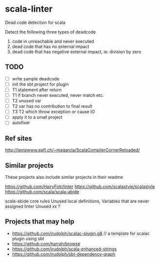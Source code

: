 # scala-linter

Dead code detection for scala

Detect the following three types of deadcode

1. code in unreachable and never executed
2. dead code that has no external impact
3. dead code that has negative external impact, ie: division by zero

## TODO

- [ ] write sample deadcode
- [ ] init the sbt project for plugin
- [ ] T1 statement after return
- [ ] T1 if branch never executed, never match etc.
- [ ] T2 unused var
- [ ] T2 var has no contribution to final result
- [ ] T3 T2 which throw exception or cause IO
- [ ] apply it to a small project
- [ ] autofixer

## Ref sites

http://lampwww.epfl.ch/~magarcia/ScalaCompilerCornerReloaded/

## Similar projects

These projects also include similar projects in their readme

https://github.com/HairyFotr/linter
https://github.com/scalastyle/scalastyle
https://github.com/scala/scala-abide

scala-abide core rules Unused local definitions, Variables that are never assigned
linter Unused xx ? 

## Projects that may help

- https://github.com/jrudolph/scalac-plugin.g8  // a template for scalac plugin using sbt
- https://github.com/harrah/browse
- https://github.com/jrudolph/scala-enhanced-strings
- https://github.com/jrudolph/sbt-dependency-graph
